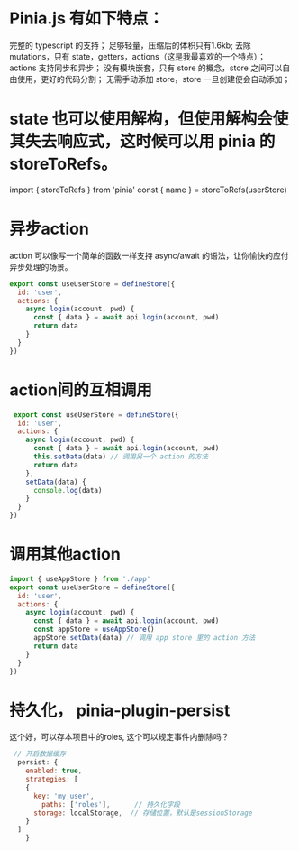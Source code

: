 # Pinia.js 有如下特点：
完整的 typescript 的支持；
足够轻量，压缩后的体积只有1.6kb;
去除 mutations，只有 state，getters，actions（这是我最喜欢的一个特点）；
actions 支持同步和异步；
没有模块嵌套，只有 store 的概念，store 之间可以自由使用，更好的代码分割；
无需手动添加 store，store 一旦创建便会自动添加；

# state 也可以使用解构，但使用解构会使其失去响应式，这时候可以用 pinia 的 storeToRefs。

import { storeToRefs } from 'pinia'
const { name } = storeToRefs(userStore)

# 异步action 
action 可以像写一个简单的函数一样支持 async/await 的语法，让你愉快的应付异步处理的场景。
```javascript
export const useUserStore = defineStore({
  id: 'user',
  actions: {
    async login(account, pwd) {
      const { data } = await api.login(account, pwd)
      return data
    }
  }
})
```

# action间的互相调用
```javascript
 export const useUserStore = defineStore({
  id: 'user',
  actions: {
    async login(account, pwd) {
      const { data } = await api.login(account, pwd)
      this.setData(data) // 调用另一个 action 的方法
      return data
    },
    setData(data) {
      console.log(data)
    }
  }
})
```

# 调用其他action
```javascript
import { useAppStore } from './app'
export const useUserStore = defineStore({
  id: 'user',
  actions: {
    async login(account, pwd) {
      const { data } = await api.login(account, pwd)
      const appStore = useAppStore()
      appStore.setData(data) // 调用 app store 里的 action 方法
      return data
    }
  }
})
```

# 持久化， pinia-plugin-persist 
这个好，可以存本项目中的roles, 这个可以规定事件内删除吗？

```javascript
 // 开启数据缓存
  persist: {
    enabled: true,
    strategies: [
    {
      key: 'my_user',
        paths: ['roles'],      // 持久化字段
      storage: localStorage,  // 存储位置，默认是sessionStorage
    }
  ]
    }
  ```